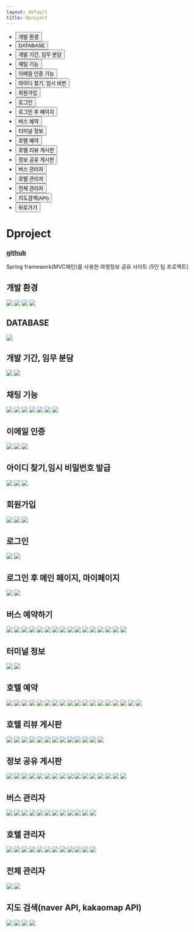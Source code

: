 ```yaml
---
layout: default
title: Dproject
---
```


  <div class="floating-menu">
        <ul>
            <li class="m">  <button  onclick="fnMove('1')">개발 환경</button></li>
            <li class="m">  <button onclick="fnMove('2')">DATABASE</button></li>
            <li class="m">  <button onclick="fnMove('3')">개발 기간, 임무 분담</button></li>
            <li class="m">  <button  onclick="fnMove('4')">채팅 기능</button></li>
            <li class="m">  <button onclick="fnMove('5')">이메일 인증 기능</button></li>
            <li class="m">  <button onclick="fnMove('6')">아이디 찾기, 임시 비번</button></li>
            <li class="m">  <button  onclick="fnMove('7')">회원가입</button></li>
            <li class="m">  <button onclick="fnMove('8')">로그인</button></li>
            <li class="m">  <button onclick="fnMove('9')">로그인 후 페이지</button></li>
            <li class="m">  <button  onclick="fnMove('10')">버스 예약</button></li>
            <li class="m">  <button onclick="fnMove('11')">터미널 정보</button></li>
            <li class="m">  <button onclick="fnMove('12')">호텔 예약</button></li>
            <li class="m">  <button onclick="fnMove('13')">호텔 리뷰 게시판</button></li>
            <li class="m">  <button onclick="fnMove('14')">정보 공유 게시판</button></li>
            <li class="m">  <button onclick="fnMove('15')">버스 관리자</button></li>
            <li class="m">  <button onclick="fnMove('16')">호텔 관리자</button></li>
            <li class="m">  <button onclick="fnMove('17')">전체 관리자</button></li>
            <li class="m">  <button onclick="fnMove('18')">지도검색(API)</button></li>
            <li class="m">  <button  onclick="history.go(-1);">뒤로가기</button></li>
        </ul>
    </div>

<h1>Dproject</h1>
<h3><a href="https://github.com/parknnna/TeamProj">github</a></h3>
<p class="message">
Spring framework(MVC패턴)를 사용한 여행정보 공유 사이트 (5인 팀 프로젝트)
</p>
  <div id="div1">
  <h2>개발 환경</h2>
  <img src="../public/dproj_img/4.JPG">
  <img src="../public/dproj_img/5.JPG">
  <img src="../public/dproj_img/6.JPG">
  <img src="../public/dproj_img/7.JPG" >
  </div>


  <div id="div2">
  <h2>DATABASE</h2>
  <img src="../public/dproj_img/8.JPG" >
  </div>

  <div id="div3">
  <h2>개발 기간, 임무 분담</h2>
  <img src="../public/dproj_img/3.JPG" >
  <img src="../public/dproj_img/1.JPG" >
  </div>


  <div id="div4">
  <h2>채팅 기능</h2>
  <img src="../public/dproj_img/9.JPG">
  <img src="../public/dproj_img/10.JPG">
  <img src="../public/dproj_img/11.JPG">
  <img src="../public/dproj_img/12.JPG">
  <img src="../public/dproj_img/13.JPG">
  <img src="../public/dproj_img/14.JPG">
  <img src="../public/dproj_img/15.JPG">
  </div>



  <div id="div5">
  <h2>이메일 인증</h2>
  <img src="../public/dproj_img/16.JPG">
  <img src="../public/dproj_img/17.JPG">
  <img src="../public/dproj_img/18.JPG">
  </div>



  <div id="div6">
  <h2>아이디 찾기,임시 비밀번호 발급</h2>
  <img src="../public/dproj_img/68.JPG">
  <img src="../public/dproj_img/19.JPG">
  <img src="../public/dproj_img/20.JPG">
  </div>



  <div id="div7">
  <h2>회원가입</h2>
  <img src="../public/dproj_img/63.JPG">
  <img src="../public/dproj_img/64.JPG">
  <img src="../public/dproj_img/65.JPG">
  </div>



  <div id="div8">
  <h2>로그인</h2>
  <img src="../public/dproj_img/66.JPG">
  <img src="../public/dproj_img/67.JPG">
  </div>



  <div id="div9">
  <h2>로그인 후 메인 페이지, 마이페이지</h2>
  <img src="../public/dproj_img/70.JPG">
  <img src="../public/dproj_img/71.JPG">
  </div>



  <div id="div10">
  <h2>버스 예약하기</h2>
  <img src="../public/dproj_img/72.JPG">
  <img src="../public/dproj_img/73.JPG">
  <img src="../public/dproj_img/74.JPG">
  <img src="../public/dproj_img/75.JPG">
  <img src="../public/dproj_img/76.JPG">
  <img src="../public/dproj_img/77.JPG">
  <img src="../public/dproj_img/78.JPG">
  <img src="../public/dproj_img/79.JPG">
  <img src="../public/dproj_img/80.JPG">
  <img src="../public/dproj_img/81.JPG">
  <img src="../public/dproj_img/82.JPG">
  <img src="../public/dproj_img/83.JPG">
  <img src="../public/dproj_img/84.JPG">
  <img src="../public/dproj_img/85.JPG">
  <img src="../public/dproj_img/86.JPG">
  <img src="../public/dproj_img/87.JPG">
  </div>



  <div id="div11">
  <h2>터미널 정보</h2>
  <img src="../public/dproj_img/88.JPG">
  <img src="../public/dproj_img/89.JPG">
  </div>



  <div id="div12">
  <h2>호텔 예약</h2>
  <img src="../public/dproj_img/91.JPG">
  <img src="../public/dproj_img/92.JPG">
  <img src="../public/dproj_img/93.JPG">
  <img src="../public/dproj_img/94.JPG">
  <img src="../public/dproj_img/95.JPG">
  <img src="../public/dproj_img/96.JPG">
  <img src="../public/dproj_img/97.JPG">
  <img src="../public/dproj_img/98.JPG">
  <img src="../public/dproj_img/99.JPG">
  <img src="../public/dproj_img/100.JPG">
  <img src="../public/dproj_img/101.JPG">
  <img src="../public/dproj_img/102.JPG">
  <img src="../public/dproj_img/103.JPG">
  <img src="../public/dproj_img/104.JPG">
  <img src="../public/dproj_img/105.JPG">
  <img src="../public/dproj_img/106.JPG">
  <img src="../public/dproj_img/107.JPG">
  <img src="../public/dproj_img/108.JPG">
  </div>



  <div id="div13">
  <h2>호텔 리뷰 게시판</h2>
  <img src="../public/dproj_img/44.JPG">
  <img src="../public/dproj_img/45.JPG">
  <img src="../public/dproj_img/46.JPG">
  <img src="../public/dproj_img/47.JPG">
  <img src="../public/dproj_img/48.JPG">
  <img src="../public/dproj_img/49.JPG">
  <img src="../public/dproj_img/50.JPG">
  <img src="../public/dproj_img/51.JPG">
  <img src="../public/dproj_img/52.JPG">
  <img src="../public/dproj_img/53.JPG">
  <img src="../public/dproj_img/54.JPG">
  <img src="../public/dproj_img/55.JPG">
  <img src="../public/dproj_img/56.JPG">
  </div>



  <div id="div14">
  <h2>정보 공유 게시판</h2>
  <img src="../public/dproj_img/109.JPG">
  <img src="../public/dproj_img/110.JPG">
  <img src="../public/dproj_img/111.JPG">
  <img src="../public/dproj_img/112.JPG">
  <img src="../public/dproj_img/113.JPG">
  <img src="../public/dproj_img/114.JPG">
  <img src="../public/dproj_img/115.JPG">
  <img src="../public/dproj_img/116.JPG">
  <img src="../public/dproj_img/117.JPG">
  <img src="../public/dproj_img/118.JPG">
  <img src="../public/dproj_img/119.JPG">
  <img src="../public/dproj_img/120.JPG">
  <img src="../public/dproj_img/121.JPG">
  <img src="../public/dproj_img/122.JPG">
  <img src="../public/dproj_img/123.JPG">
  <img src="../public/dproj_img/124.JPG">
  </div>



  <div id="div15">
  <h2>버스 관리자</h2>
  <img src="../public/dproj_img/21.JPG">
  <img src="../public/dproj_img/22.JPG">
  <img src="../public/dproj_img/23.JPG">
  <img src="../public/dproj_img/24.JPG">
  <img src="../public/dproj_img/25.JPG">
  <img src="../public/dproj_img/26.JPG">
  <img src="../public/dproj_img/27.JPG">
  <img src="../public/dproj_img/28.JPG">
  <img src="../public/dproj_img/29.JPG">
  <img src="../public/dproj_img/30.JPG">
  <img src="../public/dproj_img/31.JPG">
  <img src="../public/dproj_img/32.JPG">
  </div>




  <div id="div16">
  <h2>호텔 관리자</h2>
  <img src="../public/dproj_img/33.JPG">
  <img src="../public/dproj_img/34.JPG">
  <img src="../public/dproj_img/35.JPG">
  <img src="../public/dproj_img/36.JPG">
  <img src="../public/dproj_img/37.JPG">
  <img src="../public/dproj_img/38.JPG">
  <img src="../public/dproj_img/39.JPG">
  <img src="../public/dproj_img/40.JPG">
  <img src="../public/dproj_img/41.JPG">
  <img src="../public/dproj_img/42.JPG">
  <img src="../public/dproj_img/43.JPG">
  <img src="../public/dproj_img/44.JPG">
  </div>




  <div id="div17">
  <h2>전체 관리자</h2>
  <img src="../public/dproj_img/57.JPG">
  <img src="../public/dproj_img/58.JPG">
  </div>




  <div id="div18">
  <h2>지도 검색(naver API, kakaomap API)</h2>
  <img src="../public/dproj_img/59.JPG">
  <img src="../public/dproj_img/60.JPG">
  <img src="../public/dproj_img/61.JPG">
  <img src="../public/dproj_img/62.JPG">
  </div>
